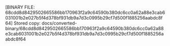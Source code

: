 [BINARY FILE: 68cdd8d8429502665586bb170963f2a9c64590b380dc6cc0a62a88e3cab6031001b2e027b5f4d378bf931db9a7d3c0995b29cf7d500f1885256aabdc8f64]
Stored copy: docs/converted-binary/68cdd8d8429502665586bb170963f2a9c64590b380dc6cc0a62a88e3cab6031001b2e027b5f4d378bf931db9a7d3c0995b29cf7d500f1885256aabdc8f64
